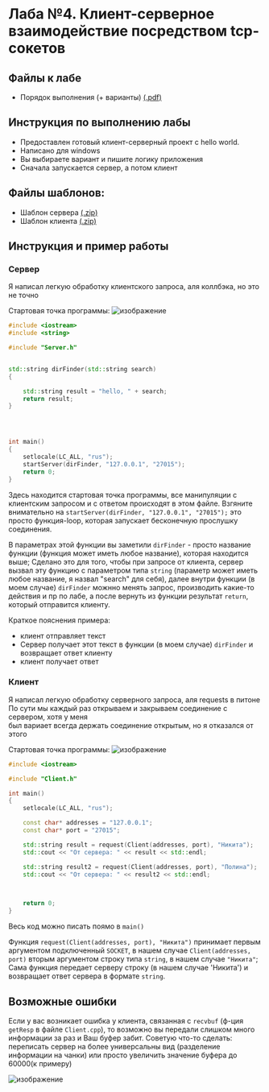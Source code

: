 # Лаба №4. Клиент-серверное взаимодействие посредством tcp-сокетов
## Файлы к лабе

- Порядок выполнения (+ варианты) [(.pdf)](https://github.com/whitekeep/vpr12/raw/main/seti/lab4/Laboratornaya_rabota_N_4.pdf)

## Инструкция по выполнению лабы

- Предоставлен готовый клиент-серверный проект с hello world.
- Написано для windows
- Вы выбираете вариант и пишите логику приложения
- Сначала запускается сервер, а потом клиент

## Файлы шаблонов:

- Шаблон сервера [(.zip)](https://github.com/xarll/tcpserver/archive/refs/heads/master.zip)
- Шаблон клиента [(.zip)](https://github.com/xarll/tcpclient/archive/refs/heads/master.zip)


## Инструкция и пример работы

### Сервер

Я написал легкую обработку клиентского запроса, аля коллбэка, но это не точно

Стартовая точка программы:
![изображение](https://user-images.githubusercontent.com/76239707/163667297-80c7cf45-292f-4e87-be59-15587f233093.png)

```c++
#include <iostream>
#include <string>

#include "Server.h"


std::string dirFinder(std::string search)
{

    std::string result = "hello, " + search;
    return result;
}




int main()
{
    setlocale(LC_ALL, "rus");
    startServer(dirFinder, "127.0.0.1", "27015");
    return 0;
}

```

Здесь находится стартовая точка программы, все манипуляции с клиентским запросом и с ответом происходят в этом файле. 
Взгяните внимательно на `startServer(dirFinder, "127.0.0.1", "27015");` это просто функция-loop, которая запускает бесконечную 
прослушку соединения.

В параметрах этой функции вы заметили `dirFinder` - просто название функции (функция может иметь любое название), которая находится выше; 
Сделано это для того, чтобы при запросе от клиента, сервер вызвал эту функцию с параметром типа `string` (параметр может иметь любое название, 
я назвал "search" для себя), далее внутри функции (в моем случае) `dirFinder` можнно менять запрос, производить какие-то действия и пр по лабе, а после 
вернуть из функции результат `return`, который отправится клиенту.

Краткое пояснения примера:<br>
* клиент отправляет текст<br>
* Сервер получает этот текст в функции (в моем случае) `dirFinder` и возвращает ответ клиенту<br>
* клиент получает ответ

### Клиент 

Я написал легкую обработку серверного запроса, аля requests в питоне<br>
По сути мы каждый раз открываем и закрываем соединение с сервером, хотя у меня<br>
был вариает всегда держать соединение открытым, но я отказался от этого<br>

Стартовая точка программы:
![изображение](https://user-images.githubusercontent.com/76239707/163668036-484d843b-adf0-4c14-a81d-73b9f27624d7.png)


```c++
#include <iostream>

#include "Client.h"

int main()
{
    setlocale(LC_ALL, "rus");

    const char* addresses = "127.0.0.1";
    const char* port = "27015";

    std::string result = request(Client(addresses, port), "Никита");
    std::cout << "От сервера: " << result << std::endl;

    std::string result2 = request(Client(addresses, port), "Полина");
    std::cout << "От сервера: " << result2 << std::endl;

    

    return 0;
}
```

Весь код можно писать поямо в `main()`

Функция `request(Client(addresses, port), "Никита")` принимает первым аргументом подключенный `SOCKET`, в нашем случае `Client(addresses, port)` 
вторым аргументом строку типа `string`, в нашем случае `"Никита"`; Сама функция передает серверу строку (в нашем случае 'Никита') и возвращает ответ сервера в формате `string`.


## Возможные ошибки

Если у вас возникает ошибка у клиента, связанная с `recvbuf` (ф-ция `getResp` в файле `Client.cpp`), то возможно вы передали слишком много информации за раз и Ваш буфер забит. Советую что-то сделать: переписать сервер на более универсальны вид (разделение информации на чанки) или просто увеличить значение буфера до 60000(к примеру)

![изображение](https://user-images.githubusercontent.com/76239707/163717960-731a17bf-4e6c-49fa-b550-ccac0cdb357a.png)


